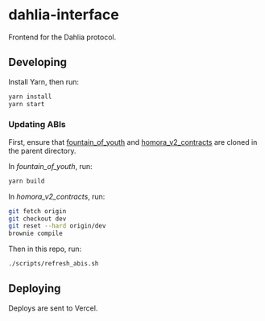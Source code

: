 # dahlia-interface

Frontend for the Dahlia protocol.

## Developing

Install Yarn, then run:

```bash
yarn install
yarn start
```

### Updating ABIs

First, ensure that [fountain_of_youth](https://github.com/Dahlia-Finance/fountain_of_youth) and [homora_v2_contracts](https://github.com/Dahlia-Finance/homora_v2_contracts) are cloned in the parent directory.

In _fountain_of_youth_, run:

```bash
yarn build
```

In _homora_v2_contracts_, run:

```bash
git fetch origin
git checkout dev
git reset --hard origin/dev
brownie compile
```

Then in this repo, run:

```bash
./scripts/refresh_abis.sh
```

## Deploying

Deploys are sent to Vercel.

